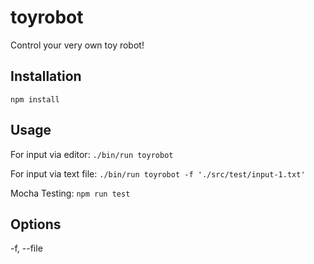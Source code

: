 toyrobot
========

Control your very own toy robot!

## Installation
`npm install`

## Usage
For input via editor:
`./bin/run toyrobot`

For input via text file:
`./bin/run toyrobot -f './src/test/input-1.txt'`

Mocha Testing:
`npm run test`

## Options
  -f, --file
